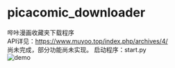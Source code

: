 # picacomic_downloader
哔咔漫画收藏夹下载程序  
API详见：https://www.muyoo.top/index.php/archives/4/  
尚未完成，部分功能尚未实现。
启动程序：start.py  
![demo](https://www.muyoo.top/usr/uploads/2020/04/2588265849.png)
